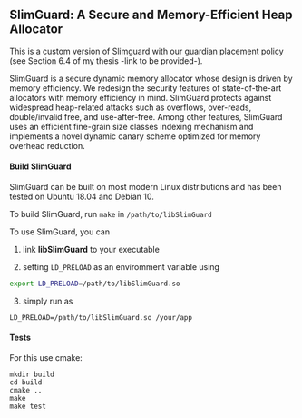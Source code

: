 ## SlimGuard: A Secure and Memory-Efficient Heap Allocator

This is a custom version of Slimguard with our guardian placement policy (see Section 6.4 of my thesis -link to be provided-).

SlimGuard is a secure dynamic memory allocator whose design is driven by memory
efficiency. We redesign the security features of state-of-the-art allocators
with memory efficiency in mind. SlimGuard protects against widespread heap-related
attacks such as overflows, over-reads, double/invalid free, and use-after-free.
Among other features, SlimGuard uses an efficient fine-grain size classes indexing
mechanism and implements a novel dynamic canary scheme optimized for memory
overhead reduction.

#### Build SlimGuard

SlimGuard can be built on most modern Linux distributions and has been tested on
Ubuntu 18.04 and Debian 10.

To build SlimGuard, run ```make``` in ```/path/to/libSlimGuard```

To use SlimGuard, you can 
1. link __libSlimGuard__ to your executable

2. setting ```LD_PRELOAD``` as an enviromment variable using 
```bash
export LD_PRELOAD=/path/to/libSlimGuard.so
```

3. simply run as 
```
LD_PRELOAD=/path/to/libSlimGuard.so /your/app
```

#### Tests

For this use cmake:
```
mkdir build
cd build
cmake ..
make
make test
```
